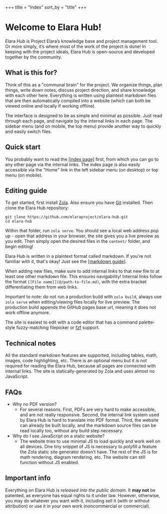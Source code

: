 +++
title = "Index"
sort_by = "title"
+++

# Welcome to Elara Hub!

Elara Hub is Project Elara’s knowledge base and project management tool. Or more simply, it’s where most of the work of the project is done! In keeping with the project ideals, Elara Hub is open-source and developed together by the community.

## What is this for?

Think of this as a "communal brain" for the project. We organize things, plan things, write down notes, discuss project direction, and share knowledge with each other here. Everything is written using plaintext markdown files that are then automatically compiled into a website (which can both be viewed online and locally if working offline). 

The interface is designed to be as simple and minimal as possible. Just read through each page, and navigate by the internal links in each page. The sidebar menu (and on mobile, the top menu) provide another way to quickly and easily switch files.

## Quick start

You probably want to read the [[index page]](@/elara-hub-index.md) first, from which you can go to any other page via the internal links. The index page is also easily accessible via the "Home" link in the left sidebar menu (on desktop) or top menu (on mobile).

## Editing guide

To get started, first install [Zola](https://www.getzola.org/). Also ensure you have [Git](https://git-scm.com/) installed. Then clone the Elara Hub repository:

```
git clone https://github.com/elaraproject/elara-hub.git
cd elara-hub
```

Within that folder, run `zola serve`. You should see a local web address pop up - open that address in your browser, the site gives you a live preview as you edit. Then simply open the desired files in the `content/` folder, and begin editing!

Elara Hub is written in a plaintext format called markdown. If you're not familiar with it, that's okay! Just see the [[markdown guide]](@/markdown-guide.md).

When adding new files, make sure to add internal links to that new file to at least one other markdown file. This ensures navigability! Internal links follow the format `[[File name]](@/path-to-file.md)`, with the extra bracket differentiating them from web links.

Important to note: do not run a production build with `zola build`, always use `zola serve` when editing/viewing files locally for live preview. The production build appends the GitHub pages base url, meaning it does not work offline anymore.

The site is easiest to edit with a code editor that has a command palette-style fuzzy-matching filepicker or [fzf](https://github.com/junegunn/fzf) support.

## Technical notes

All the standard markdown features are supported, including tables, math, images, code highlighting, etc. There is an optional menu but it is not required for reading the Elara Hub, because all pages are connected with internal links. The site is statically-generated by Zola and uses almost no JavaScript.

## FAQs

- Why no PDF version?
	- For several reasons. First, PDFs are very hard to make accessible, and are not really responsive. Second, the internal link system used by Elara Hub is hard to translate into PDF format. Third, the website can already be built locally, and the markdown source files can be read locally too, without any build step necessary.
- Why do I see JavaScript on a static website?
	- The website tries to use minimal JS to load quickly and work well on all devices. One tiny snippet of JS is necessary to polyfill a feature the Zola static site generator doesn't have. The rest of the JS is for math rendering, diagram rendering, etc. The website can still function without JS enabled.

## Important info

Everything on Elara Hub is <em>released into the public domain</em>. It <b>may not</b> be patented, as everyone has equal rights to it under law. However, otherwise, you may do whatever you want with it, including sell it (with or without attribution) or use it in your own work (noncommercial or commercial).
